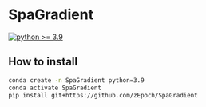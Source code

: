 # SpaGradient

[![python >= 3.9](https://img.shields.io/badge/python-3.9-brightgreen)](https://www.python.org/)

## How to install

```bash
conda create -n SpaGradient python=3.9
conda activate SpaGradient
pip install git+https://github.com/zEpoch/SpaGradient
```
